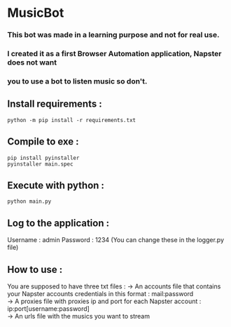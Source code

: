 # MusicBot
 
### This bot was made in a learning purpose and not for real use.
### I created it as a first Browser Automation application, Napster does not want
### you to use a bot to listen music so don't.

## Install requirements :
```shell
python -m pip install -r requirements.txt
```

## Compile to exe :
```shell
pip install pyinstaller
pyinstaller main.spec
```

## Execute with python :
```shell
python main.py
```

## Log to the application :
Username : admin
Password : 1234
(You can change these in the logger.py file)

## How to use :
You are supposed to have three txt files :
-> An accounts file that contains your Napster accounts credentials in this format : mail:password  
-> A proxies file with proxies ip and port for each Napster account : ip:port[username:password]  
-> An urls file with the musics you want to stream
